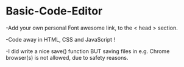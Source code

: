 # Basic-Code-Editor

-Add your own personal Font awesome link, to the < head > section. 

-Code away in HTML, CSS and JavaScript ! 

-I did write a nice save() function BUT saving files in e.g. Chrome browser(s) is not allowed, due to safety reasons. 
